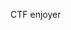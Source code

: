 CTF enjoyer



<!---
Natristane/Natristane is a ✨ special ✨ repository because its `README.md` (this file) appears on your GitHub profile.
You can click the Preview link to take a look at your changes.
--->
